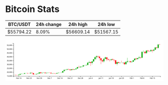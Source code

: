 # Bitcoin Stats

BTC/USDT|24h change|24h high|24h low|
|---|---|---|---|
|$55794.22|8.09%|$56609.14|$51567.15|

<img src="./chart.svg">
